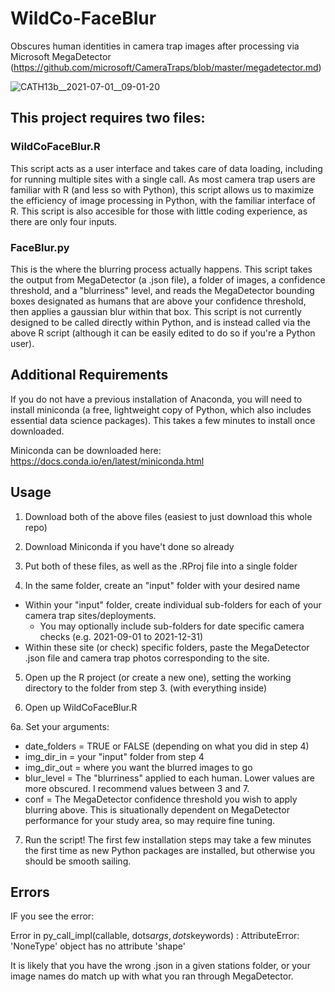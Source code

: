 # WildCo-FaceBlur
Obscures human identities in camera trap images after processing via Microsoft MegaDetector (https://github.com/microsoft/CameraTraps/blob/master/megadetector.md)

![CATH13b__2021-07-01__09-01-20](https://user-images.githubusercontent.com/50589536/139109978-8f50e193-05f6-48ac-94cd-474ae6119396.jpg)

## This project requires two files:
### WildCoFaceBlur.R
This script acts as a user interface and takes care of data loading, including for running multiple sites with a single call. As most camera trap users are familiar with R (and less so with Python), this script allows us to maximize the efficiency of image processing in Python, with the familiar interface of R. This script is also accesible for those with little coding experience, as there are only four inputs. 

### FaceBlur.py
This is the where the blurring process actually happens. This script takes the output from MegaDetector (a .json file), a folder of images, a confidence threshold, and a "blurriness" level, and reads the MegaDetector bounding boxes designated as humans that are above your confidence threshold, then applies a gaussian blur within that box. This script is not currently designed to be called directly within Python, and is instead called via the above R script (although it can be easily edited to do so if you're a Python user). 

## Additional Requirements
If you do not have a previous installation of Anaconda, you will need to install miniconda (a free, lightweight copy of Python, which also includes essential data science packages). This takes a few minutes to install once downloaded. 

Miniconda can be downloaded here: https://docs.conda.io/en/latest/miniconda.html

## Usage
1. Download both of the above files (easiest to just download this whole repo)

2. Download Miniconda if you have't done so already

3. Put both of these files, as well as the .RProj file into a single folder 

4. In the same folder, create an "input" folder with your desired name
* Within your "input" folder, create individual sub-folders for each of your camera trap sites/deployments. 
  * You may optionally include sub-folders for date specific camera checks (e.g. 2021-09-01 to 2021-12-31)
* Within these site (or check) specific folders, paste the MegaDetector .json file and camera trap photos corresponding to the site. 

5. Open up the R project (or create a new one), setting the working directory to the folder from step 3. (with everything inside)

6. Open up WildCoFaceBlur.R 

6a. Set your arguments:
* date_folders = TRUE or FALSE (depending on what you did in step 4)
* img_dir_in = your "input" folder from step 4
* img_dir_out = where you want the blurred images to go
* blur_level = The "blurriness" applied to each human. Lower values are more obscured. I recommend values between 3 and 7. 
* conf = The MegaDetector confidence threshold you wish to apply blurring above. This is situationally dependent on MegaDetector performance for your study area, so may     require fine tuning. 
    
7. Run the script! The first few installation steps may take a few minutes the first time as new Python packages are installed, but otherwise you should be smooth sailing. 

## Errors
IF you see the error: 

 Error in py_call_impl(callable, dots$args, dots$keywords) : 
  AttributeError: 'NoneType' object has no attribute 'shape' 
  
It is likely that you have the wrong .json in a given stations folder, or your image names do match up with what you ran through MegaDetector. 
